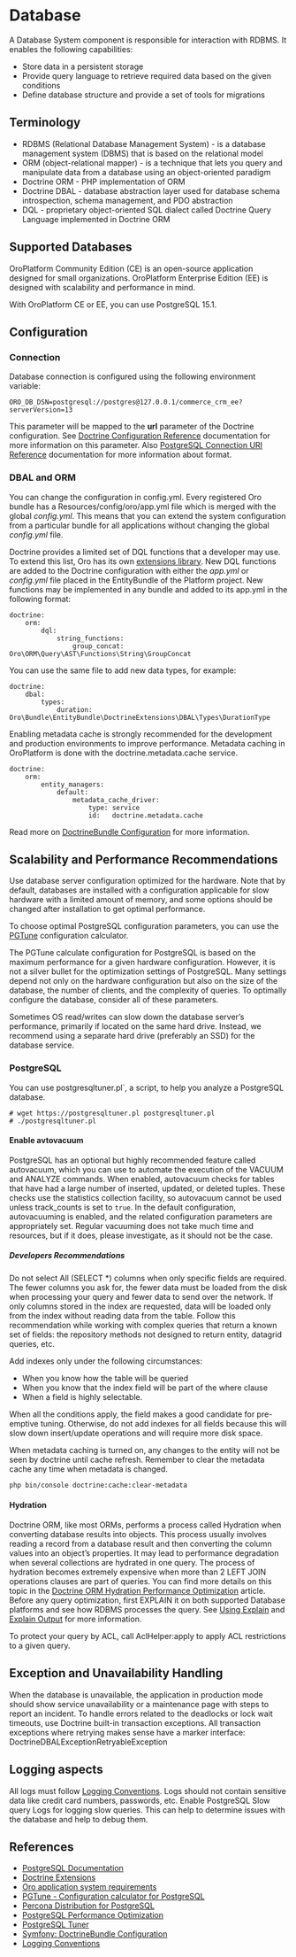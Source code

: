 <a id="op-structure-database"></a>

# Database

A Database System component is responsible for interaction with RDBMS. It enables the following capabilities:

* Store data in a persistent storage
* Provide query language to retrieve required data based on the given conditions
* Define database structure and provide a set of tools for migrations

## Terminology

* RDBMS (Relational Database Management System) - is a database management system (DBMS) that is based on the relational model
* ORM (object-relational mapper) - is a technique that lets you query and manipulate data from a database using an object-oriented paradigm
* Doctrine ORM - PHP implementation of ORM
* Doctrine DBAL - database abstraction layer used for database schema introspection, schema management, and PDO abstraction
* DQL - proprietary object-oriented SQL dialect called Doctrine Query Language implemented in Doctrine ORM

## Supported Databases

OroPlatform Community Edition (CE) is an open-source application designed for small organizations. OroPlatform Enterprise Edition (EE) is designed with scalability and performance in mind.

With OroPlatform CE or EE, you can use PostgreSQL 15.1.

## Configuration

### Connection

Database connection is configured using the following environment variable:

```text
ORO_DB_DSN=postgresql://postgres@127.0.0.1/commerce_crm_ee?serverVersion=13
```

This parameter will be mapped to the **url** parameter of the Doctrine configuration.
See <a href="https://symfony.com/doc/current/reference/configuration/doctrine.html" target="_blank">Doctrine Configuration Reference</a> documentation for more information on this parameter.
Also <a href="https://www.postgresql.org/docs/9.4/libpq-connect.html" target="_blank">PostgreSQL Connection URI Reference</a> documentation for more information about format.

### DBAL and ORM

You can change the configuration in config.yml. Every registered Oro bundle has a Resources/config/oro/app.yml file which is merged with the global *config.yml*. This means that you can extend the system configuration from a particular bundle for all applications without changing the global *config.yml* file.

Doctrine provides a limited set of DQL functions that a developer may use. To extend this list, Oro has its own  <a href="https://github.com/oroinc/doctrine-extensions" target="_blank">extensions library</a>. New DQL functions are added to the Doctrine configuration with either the *app.yml* or *config.yml* file placed in the EntityBundle of the Platform project. New functions may be implemented in any bundle and added to its app.yml in the following format:

```text
doctrine:
    orm:
        dql:
            string_functions:
                group_concat:   Oro\ORM\Query\AST\Functions\String\GroupConcat
```

You can use the same file to add new data types, for example:

```text
doctrine:
    dbal:
        types:
            duration: Oro\Bundle\EntityBundle\DoctrineExtensions\DBAL\Types\DurationType
```

Enabling metadata cache is strongly recommended for the development and production environments to improve performance. Metadata caching in OroPlatform is done with the doctrine.metadata.cache service.

```text
doctrine:
    orm:
        entity_managers:
            default:
                metadata_cache_driver:
                    type: service
                    id:   doctrine.metadata.cache
```

Read more on <a href="https://symfony.com/doc/6.4/reference/configuration/doctrine.html" target="_blank">DoctrineBundle Configuration</a> for more information.

## Scalability and Performance Recommendations

Use database server configuration optimized for the hardware. Note that by default, databases are installed with a configuration applicable for slow hardware with a limited amount of memory, and some options should be changed after installation to get optimal performance.

To choose optimal PostgreSQL configuration parameters, you can use the <a href="http://pgtune.leopard.in.ua/" target="_blank">PGTune</a> configuration calculator.

The PGTune calculate configuration for PostgreSQL is based on the maximum performance for a given hardware configuration. However, it is not a silver bullet for the optimization settings of PostgreSQL. Many settings depend not only on the hardware configuration but also on the size of the database, the number of clients, and the complexity of queries. To optimally configure the database, consider all of these parameters.

Sometimes OS read/writes can slow down the database server’s performance, primarily if located on the same hard drive. Instead, we recommend using a separate hard drive (preferably an SSD) for the database service.

### PostgreSQL

You can use postgresqltuner.pl\`, a script,  to help you analyze a PostgreSQL database.

```text
# wget https://postgresqltuner.pl postgresqltuner.pl
# ./postgresqltuner.pl
```

#### Enable avtovacuum

PostgreSQL has an optional but highly recommended feature called autovacuum, which you can use to automate the execution of the VACUUM and ANALYZE commands. When enabled, autovacuum checks for tables that have had a large number of inserted, updated, or deleted tuples. These checks use the statistics collection facility, so autovacuum cannot be used unless track_counts is set to `true`. In the default configuration, autovacuuming is enabled, and the related configuration parameters are appropriately set. Regular vacuuming does not take much time and resources, but if it does, please investigate, as it should not be the case.

##### Developers Recommendations

Do not select All (SELECT \*) columns when only specific fields are required. The fewer columns you ask for, the fewer data must be loaded from the disk when processing your query and fewer data to send over the network. If only columns stored in the index are requested, data will be loaded only from the index without reading data from the table. Follow this recommendation while working with complex queries that return a known set of fields: the repository methods not designed to return entity, datagrid queries, etc.

Add indexes only under the following circumstances:

* When you know how the table will be queried
* When you know that the index field will be part of the where clause
* When a field is highly selectable.

When all the conditions apply, the field makes a good candidate for pre-emptive tuning. Otherwise, do not add indexes for all fields because this will slow down insert/update operations and will require more disk space.

When metadata caching is turned on, any changes to the entity will not be seen by doctrine until cache refresh. Remember to clear the metadata cache any time when metadata is changed.

```bash
php bin/console doctrine:cache:clear-metadata
```

#### Hydration

Doctrine ORM, like most ORMs, performs a process called Hydration when converting database results into objects. This process usually involves reading a record from a database result and then converting the column values into an object’s properties. It may lead to performance degradation when several collections are hydrated in one query. The process of hydration becomes extremely expensive when more than 2 LEFT JOIN operations clauses are part of queries. You can find more details on this topic in the <a href="https://ocramius.github.io/blog/doctrine-orm-optimization-hydration/" target="_blank">Doctrine ORM Hydration Performance Optimization</a> article.
Before any query optimization, first EXPLAIN it on both supported Database platforms and see how RDBMS processes the query. See <a href="https://www.postgresql.org/docs/current/using-explain.html" target="_blank">Using Explain</a> and <a href="https://dev.mysql.com/doc/refman/5.7/en/explain-output.html" target="_blank">Explain Output</a> for more information.

To protect your query by ACL, call AclHelper:apply to apply ACL restrictions to a given query.

## Exception and Unavailability Handling

When the database is unavailable, the application in production mode should show service unavailability or a maintenance page with steps to report an incident.
To handle errors related to the deadlocks or lock wait timeouts, use Doctrine built-in transaction exceptions. All transaction exceptions where retrying makes sense have a marker interface: DoctrineDBALExceptionRetryableException

## Logging aspects

All logs must follow [Logging Conventions](../../../community/contribute/code-logging.md#community-contribute-logging-conventions). Logs should not contain sensitive data like credit card numbers, passwords, etc.
Enable PostgreSQL Slow query Logs for logging slow queries. This can help to determine issues with the database and help to debug them.

## References

* <a href="https://www.postgresql.org/docs/" target="_blank">PostgreSQL Documentation</a>
* <a href="https://github.com/oroinc/doctrine-extensions" target="_blank">Doctrine Extensions</a>
* [Oro application system requirements](../../setup/system-requirements/index.md#system-requirements)
* <a href="http://pgtune.leopard.in.ua/" target="_blank">PGTune - Configuration calculator for PostgreSQL</a>
* <a href="https://www.percona.com/software/postgresql-distribution" target="_blank">Percona Distribution for PostgreSQL</a>
* <a href="https://wiki.postgresql.org/wiki/Performance_Optimization" target="_blank">PostgreSQL Performance Optimization</a>
* <a href="https://github.com/jfcoz/postgresqltuner" target="_blank">PostgreSQL Tuner</a>
* <a href="https://symfony.com/doc/6.4/reference/configuration/doctrine.html" target="_blank">Symfony: DoctrineBundle Configuration</a>
* [Logging Conventions](../../../community/contribute/code-logging.md#community-contribute-logging-conventions)

<!-- Frontend -->
